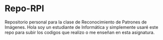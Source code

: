 # Repo-RPI
Repositorio personal para la clase de Reconocimiento de Patrones de Imágenes.
Hola soy un estudiante de Informática y simplemente usaré este repo para subir los codigos que realizo o me enseñan en esta asignatura.
